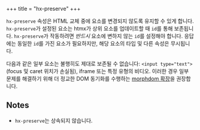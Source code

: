 +++
title = "hx-preserve"
+++

`hx-preserve` 속성은 HTML 교체 중에 요소를 변경되지 않도록 유지할 수 있게 합니다. 
`hx-preserve`가 설정된 요소는 htmx가 상위 요소를 업데이트할 때 `id`를 통해 보존됩니다. 
`hx-preserve`가 작동하려면 *반드시* 요소에 변하지 않는 `id`를 설정해야 합니다. 
응답에는 동일한 `id`를 가진 요소가 필요하지만, 해당 요소의 타입 및 다른 속성은 무시됩니다.

다음과 같은 일부 요소는 불행히도 제대로 보존될 수 없습니다: `<input type="text">` (focus 및 caret 위치가 손실됨), 
iframe 또는 특정 유형의 비디오. 이러한 경우 일부 문제를 해결하기 위해 더 정교한 DOM 동기화를 수행하는 
[morphdom 확장](https://github.com/bigskysoftware/htmx-extensions/blob/main/src/morphdom-swap/README.md)을 권장합니다.

## Notes

* `hx-preserve`는 상속되지 않습니다.
